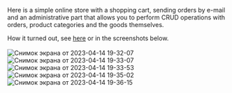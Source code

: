 Here is a simple online store with a shopping cart, sending orders by e-mail and an administrative part that allows you to perform CRUD operations with orders, product categories and the goods themselves.

How it turned out, see [here](https://xn----jtbhcjiocs5f.xn--p1ai/) or in the screenshots below.
<br>
<br>
![Снимок экрана от 2023-04-14 19-32-07](https://user-images.githubusercontent.com/94881316/232079514-bcade394-ea2c-4abc-b1a5-4957812d2329.png)
![Снимок экрана от 2023-04-14 19-33-07](https://user-images.githubusercontent.com/94881316/232079549-0e77bfc3-75a7-4b11-a73f-0e02ae41fd50.png)
![Снимок экрана от 2023-04-14 19-33-53](https://user-images.githubusercontent.com/94881316/232079573-b1d9b877-2bfb-4a11-aeb4-29b90bbbe385.png)
![Снимок экрана от 2023-04-14 19-35-02](https://user-images.githubusercontent.com/94881316/232079587-052c6faf-51a7-4c59-a171-ecdb89384291.png)
![Снимок экрана от 2023-04-14 19-36-15](https://user-images.githubusercontent.com/94881316/232079595-009ed79a-6941-49fc-8116-52b26ba9bc89.png)
